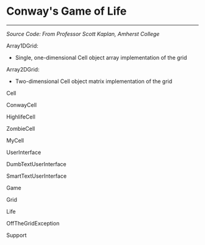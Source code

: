 # Conway's Game of Life
---------------------------------------------------------------------------------

*Source Code: From Professor Scott Kaplan, Amherst College*

Array1DGrid: 
* Single, one-dimensional Cell object array implementation of the grid
  
Array2DGrid:
* Two-dimensional Cell object matrix implementation of the grid

Cell

ConwayCell

HighlifeCell

ZombieCell

MyCell

UserInterface

DumbTextUserInterface

SmartTextUserInterface

Game

Grid

Life

OffTheGridException

Support




